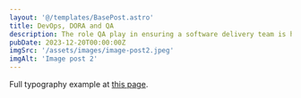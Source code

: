 ```yaml
---
layout: '@/templates/BasePost.astro'
title: DevOps, DORA and QA
description: The role QA play in ensuring a software delivery team is highly efficient.
pubDate: 2023-12-20T00:00:00Z
imgSrc: '/assets/images/image-post2.jpeg'
imgAlt: 'Image post 2'
---
```


Full typography example at [this page](../sixth-post/).
